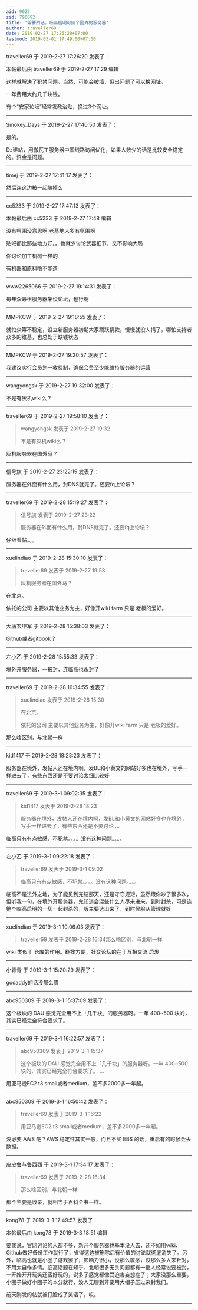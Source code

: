 ```yaml
---
aid: 9025
zid: 796692
title: '需要的话，临高启明可搞个国外的服务器'
author: traveller69
date: 2019-02-27 17:26:20+07:00
lastmod: 2019-03-01 17:49:00+07:00
---
```


traveller69 于 2019-2-27 17:26:20 发表了：

本帖最后由 traveller69 于 2019-2-27 17:29 编辑 

这样就解决了犯禁问题。当然，可能会被墙，但出问题了可以换网址。

一年费用大约几千块钱。

有个“安家论坛”经常发政治贴，换过3个网址。

---------

Smokey_Days 于 2019-2-27 17:40:50 发表了：

是的。

Dz建站，用搬瓦工服务器中国线路访问优化，如果人数少的话是比较安全稳定的。资金是问题。

---------

timej 于 2019-2-27 17:41:17 发表了：

然后连这边被一起端掉么

---------

cc5233 于 2019-2-27 17:47:13 发表了：

本帖最后由 cc5233 于 2019-2-27 17:48 编辑 

没有氛围没意思啊 老基地人多有氛围啊

贴吧都比那些地方好。。也就少讨论武器细节，又不影响大局

你讨论加工机械一样的

有机器和原料啥不能造

---------

www2265066 于 2019-2-27 19:14:31 发表了：

每年众筹租服务器架设论坛，也行啊

---------

MMPKCW 于 2019-2-27 19:18:55 发表了：

就怕众筹不稳定，设立新服务器初期大家踊跃捐款，慢慢就没人捐了，哪怕支持者众多的维基，也总处于缺钱状态

---------

MMPKCW 于 2019-2-27 19:20:57 发表了：

我建议实行会员划一收费制，确保会费至少能维持服务器的运营

---------

wangyongsk 于 2019-2-27 19:32:00 发表了：

不是有灰机wiki么？

---------

traveller69 于 2019-2-27 19:58:10 发表了：

> wangyongsk 发表于 2019-2-27 19:32
> 
> 不是有灰机wiki么？



灰机服务器在国外马？

---------

信号旗 于 2019-2-27 23:22:15 发表了：

服务器在外面有什么用，封DNS就完了。还要fq上论坛？

---------

traveller69 于 2019-2-28 15:19:27 发表了：

> 信号旗 发表于 2019-2-27 23:22
> 
> 服务器在外面有什么用，封DNS就完了。还要fq上论坛？



仔细看帖。。。

---------

xuelindiao 于 2019-2-28 15:30:10 发表了：

> traveller69 发表于 2019-2-27 19:58
> 
> 灰机服务器在国外马？



在北京。

依托的公司 主要以其他业务为主，好像开wiki farm 只是 老板的爱好。

---------

大唐玄甲军 于 2019-2-28 15:38:03 发表了：

Github或者gitbook？

---------

左小乙 于 2019-2-28 15:55:33 发表了：

境外开服务器，一被封，连临高也永封了

---------

traveller69 于 2019-2-28 16:34:55 发表了：

> xuelindiao 发表于 2019-2-28 15:30
> 
> 在北京。
> 
> 依托的公司 主要以其他业务为主，好像开wiki farm 只是 老板的爱好。



那么啥区别，与北朝一样

---------

kid1417 于 2019-2-28 18:23:23 发表了：

服务器在境外，发帖人还在境内啊，发BL和小黄文的网站好多也在境外，写手一样进去了，有些东西还是不要讨论太细比较好

---------

traveller69 于 2019-3-1 09:02:35 发表了：

> kid1417 发表于 2019-2-28 18:23
> 
> 服务器在境外，发帖人还在境内啊，发BL和小黄文的网站好多也在境外，写手一样进去了，有些东西还是不要讨论 ...



临高只有有点敏感，不犯禁。。。。没有这种问题。。。。

---------

左小乙 于 2019-3-1 09:22:18 发表了：

> traveller69 发表于 2019-3-1 09:02
> 
> 临高只有有点敏感，不犯禁。。。。没有这种问题。。。。



临高不是法外之地，为了能见到完结那天，还是守守规矩，虽然跟你吵了很多次，但听我一句，在境外开服务器，鬼知道会混些什么人尽来进来，到时封杀，可是连整个临高启明的一切一起封杀的，版主要选出来了，到时候服从管理就好

---------

xuelindiao 于 2019-3-1 10:06:03 发表了：

> traveller69 发表于 2019-2-28 16:34那么啥区别，与北朝一样



wiki 类似于 仓库的作用。翻找方便，社交论坛的在于互相交流 启发

---------

小青青 于 2019-3-1 15:20:29 发表了：

godaddy的话没那么贵

---------

abc950309 于 2019-3-1 15:37:09 发表了：

这个板块的 DAU 感觉完全用不上「几千块」的服务器呀。一年 400~500 块的，其实已经完全符合要求了。

---------

traveller69 于 2019-3-1 16:22:57 发表了：

> abc950309 发表于 2019-3-1 15:37
> 
> 这个板块的 DAU 感觉完全用不上「几千块」的服务器呀。一年 400~500 块的，其实已经完全符合要求了。 ...



用亚马逊EC2 t3 small或者medium，差不多2000多一年起。

---------

abc950309 于 2019-3-1 16:50:42 发表了：

> traveller69 发表于 2019-3-1 16:22
> 
> 用亚马逊EC2 t3 small或者medium，差不多2000多一年起。



没必要 AWS 吧？AWS 稳定性其实一般，而且不买 EBS 的话，重启有的时候会丢数据。

---------

皮皮鲁与鲁西西 于 2019-3-1 17:34:17 发表了：

> traveller69 发表于 2019-2-28 16:34
> 
> 那么啥区别，与北朝一样



那个主要是收录，就相当于百科全书一样。

---------

kong78 于 2019-3-1 17:49:57 发表了：

本帖最后由 kong78 于 2019-3-3 18:51 编辑 

要我说，官网讨论的人都不多，新开个服务器也基本没人去，还不如用wiki、Github做好备份工作就行了，省得这边被删除后有价值的讨论就彻底消失了。另外，临高也就是小圈子游戏罢了，影响力很小，没那么敏感，没那么多人来针对，不用太自作多情。临高话题在知乎、北朝很多无关问题都有一批人经常说要被封，一开始开开玩笑还蛮好玩的，说多了感觉都像受迫害妄想症了；大家没那么重要，小圈子做好小圈子的本分就行，没人无聊到非要用大帽子压过来封我们。

前天刚发的帖就被打脸成了笑话了，哎。

---------

